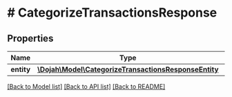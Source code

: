 # # CategorizeTransactionsResponse

## Properties

Name | Type | Description | Notes
------------ | ------------- | ------------- | -------------
**entity** | [**\Dojah\Model\CategorizeTransactionsResponseEntity**](CategorizeTransactionsResponseEntity.md) |  | [optional]

[[Back to Model list]](../../README.md#models) [[Back to API list]](../../README.md#endpoints) [[Back to README]](../../README.md)
